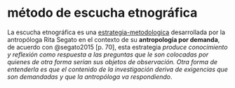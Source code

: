 # método de escucha etnográfica

La escucha etnográfica es una [estrategia-metodologica](estrategia-metodologica.md) desarrollada por la antropóloga Rita Segato en el contexto de su **antropología por demanda**, de acuerdo con @segato2015 [p. 70], esta estrategia *produce conocimiento y reflexión como respuesta a las preguntas que le son colocadas por quienes de otra forma serían sus *objetos* de observación. Otra forma de entenderla es que el contenido de la investigación deriva de exigencias que son demandadas y que la antropóloga va respondiendo*.
